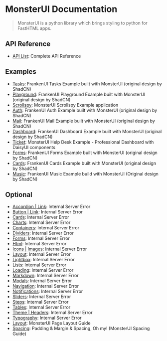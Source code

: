 # MonsterUI Documentation

> MonsterUI is a python library which brings styling to python for FastHTML apps.

## API Reference
- [API List](https://raw.githubusercontent.com/AnswerDotAI/MonsterUI/refs/heads/main/docs/apilist.txt): Complete API Reference

## Examples
- [Tasks](https://monsterui.answer.ai/tasks/md): FrankenUI Tasks Example built with MonsterUI (original design by ShadCN)
- [Playground](https://monsterui.answer.ai/playground/md): FrankenUI Playground Example built with MonsterUI (original design by ShadCN)
- [Scrollspy](https://monsterui.answer.ai/scrollspy/md): MonsterUI Scrollspy Example application
- [Auth](https://monsterui.answer.ai/auth/md): FrankenUI Auth Example built with MonsterUI (original design by ShadCN)
- [Mail](https://monsterui.answer.ai/mail/md): FrankenUI Mail Example built with MonsterUI (original design by ShadCN)
- [Dashboard](https://monsterui.answer.ai/dashboard/md): FrankenUI Dashboard Example built with MonsterUI (original design by ShadCN)
- [Ticket](https://monsterui.answer.ai/ticket/md): MonsterUI Help Desk Example - Professional Dashboard with DaisyUI components
- [Forms](https://monsterui.answer.ai/forms/md): FrankenUI Forms Example built with MonsterUI (original design by ShadCN)
- [Cards](https://monsterui.answer.ai/cards/md): FrankenUI Cards Example built with MonsterUI (original design by ShadCN)
- [Music](https://monsterui.answer.ai/music/md): FrankenUI Music Example build with MonsterUI (Original design by ShadCN)

## Optional
- [Accordion | Link](https://monsterui.answer.ai/api_ref/docs_accordion_link/md): Internal Server Error
- [Button | Link](https://monsterui.answer.ai/api_ref/docs_button_link/md): Internal Server Error
- [Cards](https://monsterui.answer.ai/api_ref/docs_cards/md): Internal Server Error
- [Charts](https://monsterui.answer.ai/api_ref/docs_charts/md): Internal Server Error
- [Containers](https://monsterui.answer.ai/api_ref/docs_containers/md): Internal Server Error
- [Dividers](https://monsterui.answer.ai/api_ref/docs_dividers/md): Internal Server Error
- [Forms](https://monsterui.answer.ai/api_ref/docs_forms/md): Internal Server Error
- [Html](https://monsterui.answer.ai/api_ref/docs_html/md): Internal Server Error
- [Icons | Images](https://monsterui.answer.ai/api_ref/docs_icons_images/md): Internal Server Error
- [Layout](https://monsterui.answer.ai/api_ref/docs_layout/md): Internal Server Error
- [Lightbox](https://monsterui.answer.ai/api_ref/docs_lightbox/md): Internal Server Error
- [Lists](https://monsterui.answer.ai/api_ref/docs_lists/md): Internal Server Error
- [Loading](https://monsterui.answer.ai/api_ref/docs_loading/md): Internal Server Error
- [Markdown](https://monsterui.answer.ai/api_ref/docs_markdown/md): Internal Server Error
- [Modals](https://monsterui.answer.ai/api_ref/docs_modals/md): Internal Server Error
- [Navigation](https://monsterui.answer.ai/api_ref/docs_navigation/md): Internal Server Error
- [Notifications](https://monsterui.answer.ai/api_ref/docs_notifications/md): Internal Server Error
- [Sliders](https://monsterui.answer.ai/api_ref/docs_sliders/md): Internal Server Error
- [Steps](https://monsterui.answer.ai/api_ref/docs_steps/md): Internal Server Error
- [Tables](https://monsterui.answer.ai/api_ref/docs_tables/md): Internal Server Error
- [Theme | Headers](https://monsterui.answer.ai/api_ref/docs_theme_headers/md): Internal Server Error
- [Typography](https://monsterui.answer.ai/api_ref/docs_typography/md): Internal Server Error
- [Layout](https://monsterui.answer.ai/tutorial_layout/md): MonsterUI Page Layout Guide
- [Spacing](https://monsterui.answer.ai/tutorial_spacing/md): Padding & Margin & Spacing, Oh my! (MonsterUI Spacing Guide)